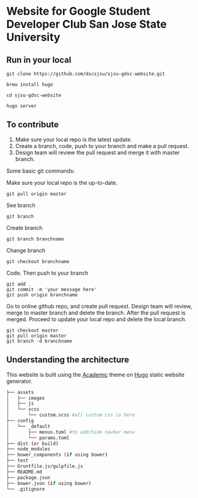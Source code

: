 # Website for Google Student Developer Club San Jose State University


## Run in your local

```
git clone https://github.com/dscsjsu/sjsu-gdsc-website.git 
```

```
brew install hugo
```
```
cd sjsu-gdsc-website
```


```
hugo server
```


## To contribute

1. Make sure your local repo is the latest update.
2. Create a branch, code, push to your branch and make a pull request. 
3. Design team will review the pull request and merge it with master branch. 

Some basic git commands:


Make sure your local repo is the up-to-date.
```
git pull origin master
```

See branch
```
git branch
```

Create branch
```
git branch branchname
```

Change branch
```
git checkout branchname
```

Code. Then push to your branch
```
git add .
git commit -m 'your message here'
git push origin branchname
```

Go to online github repo, and create pull request. 
Design team will review, merge to master branch and delete the branch.
After the pull request is merged. Proceed to update your local repo and delete the local branch. 

```
git checkout master
git pull origin master
git branch -d branchname
```

## Understanding the architecture

This website is built using the [Academic](https://sourcethemes.com/academic/) theme on [Hugo](https://gohugo.io) static website generator. 

```bash
├── assets
│   ├── images
│   ├── js
│   └── scss
│       └── custom.scss #all custom css is here
├── config
│   └── _default
│       ├── menus.toml #to add/hide navbar menu
│       └── params.toml 
├── dist (or build)
├── node_modules
├── bower_components (if using bower)
├── test
├── Gruntfile.js/gulpfile.js
├── README.md
├── package.json
├── bower.json (if using bower)
└── .gitignore
```



